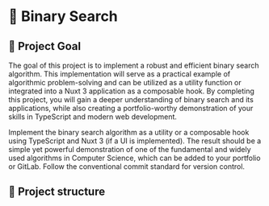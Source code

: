 # 🔎 Binary Search

## 📌 Project Goal

The goal of this project is to implement a robust and efficient binary search algorithm. This implementation will serve as a practical example of algorithmic problem-solving and can be utilized as a utility function or integrated into a Nuxt 3 application as a composable hook. By completing this project, you will gain a deeper understanding of binary search and its applications, while also creating a portfolio-worthy demonstration of your skills in TypeScript and modern web development.

Implement the binary search algorithm as a utility or a composable hook using TypeScript and Nuxt 3 (if a UI is implemented). The result should be a simple yet powerful demonstration of one of the fundamental and widely used algorithms in Computer Science, which can be added to your portfolio or GitLab. Follow the conventional commit standard for version control.

## 📁 Project structure
